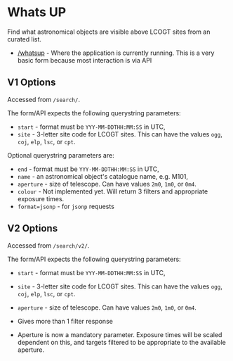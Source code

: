 Whats UP
=======

Find what astronomical objects are visible above LCOGT sites from an curated list.

* [/whatsup](http://lcogt.net/whatsup) - Where the application is currently running. This is a very basic form because most interaction is via API

V1 Options
-------

Accessed from `/search/`.

The form/API expects the following querystring parameters:
* `start` - format must be `YYY-MM-DDTHH:MM:SS` in UTC,
* `site` - 3-letter site code for LCOGT sites. This can have the values `ogg`, `coj`, `elp`, `lsc`, or `cpt`.

Optional querystring parameters are:
* `end` - format must be `YYY-MM-DDTHH:MM:SS` in UTC,
* `name` - an astronomical object's catalogue name, e.g. M101,
* `aperture` - size of telescope. Can have values `2m0`, `1m0`, or `0m4`.
* `colour` - Not implemented yet. Will return 3 filters and appropriate exposure times.
* `format=jsonp` - for `jsonp` requests

V2 Options
-------

Accessed from `/search/v2/`.

The form/API expects the following querystring parameters:
* `start` - format must be `YYY-MM-DDTHH:MM:SS` in UTC,
* `site` - 3-letter site code for LCOGT sites. This can have the values `ogg`, `coj`, `elp`, `lsc`, or `cpt`.
* `aperture` - size of telescope. Can have values `2m0`, `1m0`, or `0m4`.

* Gives more than 1 filter response
* Aperture is now a mandatory parameter. Exposure times will be scaled dependent on this, and targets filtered to be appropriate to the available aperture.
